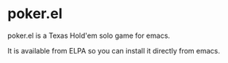 # poker.el
poker.el is a Texas Hold'em solo game for emacs.

It is available from ELPA so you can install it directly from emacs.
